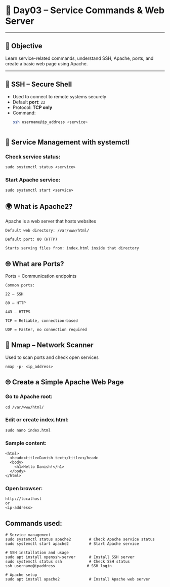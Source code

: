 # 📝 Day03 – Service Commands & Web Server 

---

## 🎯 Objective  
Learn service-related commands, understand SSH, Apache, ports, and create a basic web page using Apache.

---

## 🔐 SSH – Secure Shell  
- Used to connect to remote systems securely  
- Default **port**: `22`  
- Protocol: **TCP only**  
- Command:
  ```bash
  ssh username@ip_address <service>
```
```
## 🔧 Service Management with systemctl

### Check service status:
```
sudo systemctl status <service>
```
### Start Apache service:
```
sudo systemctl start <service>
```

## 🌍 What is Apache2?

Apache is a web server that hosts websites
```
Default web directory: /var/www/html/

Default port: 80 (HTTP)

Starts serving files from: index.html inside that directory
```

## 🌐 What are Ports?

Ports = Communication endpoints
```
Common ports:

22 – SSH

80 – HTTP

443 – HTTPS

TCP = Reliable, connection-based

UDP = Faster, no connection required
```

## 🔎 Nmap – Network Scanner

Used to scan ports and check open services
```
nmap -p- <ip_address>
```

## 🌐 Create a Simple Apache Web Page

### Go to Apache root:
```
cd /var/www/html/
```
### Edit or create index.html:
```
sudo nano index.html
```
### Sample content:
```
<html>
  <head><title>Danish text</title></head>
  <body>
    <h1>Hello Danish!</h1>
  </body>
</html>
```
### Open browser:
```
http://localhost
or
<ip-address>
```
## Commands used:
```
# Service management
sudo systemctl status apache2        # Check Apache service status
sudo systemctl start apache2         # Start Apache service

# SSH installation and usage
sudo apt install openssh-server      # Install SSH server
sudo systemctl status ssh            # Check SSH status
ssh username@ipaddress              # SSH login

# Apache setup
sudo apt install apache2             # Install Apache web server

